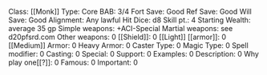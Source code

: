 Class: [[Monk]]
Type: Core
BAB: 3/4
Fort Save: Good
Ref Save: Good
Will Save: Good
Alignment: Any lawful
Hit Dice: d8
Skill pt.: 4
Starting Wealth: average 35 gp
Simple weapons: +ACI-Special
Martial weapons:  see d20pfsrd.com
Other weapons: 0
[[Shield]]: 0
[[Light]] [[armor]]: 0
[[Medium]] Armor: 0
Heavy Armor: 0
Caster Type: 0
Magic Type: 0
Spell modifier: 0
Casting: 0
Special: 0
Support: 0
Examples: 0
Description: 0
Why play one[[?]]: 0
Famous: 0
Important: 0
